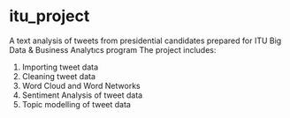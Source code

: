 # itu_project
A text analysis of tweets from presidential candidates prepared for ITU Big Data & Business Analytıcs program
The project includes:
 1) Importing tweet data
 2) Cleaning tweet data
 3) Word Cloud and Word Networks 
 4) Sentiment Analysis of tweet data
 5) Topic modelling of tweet data
